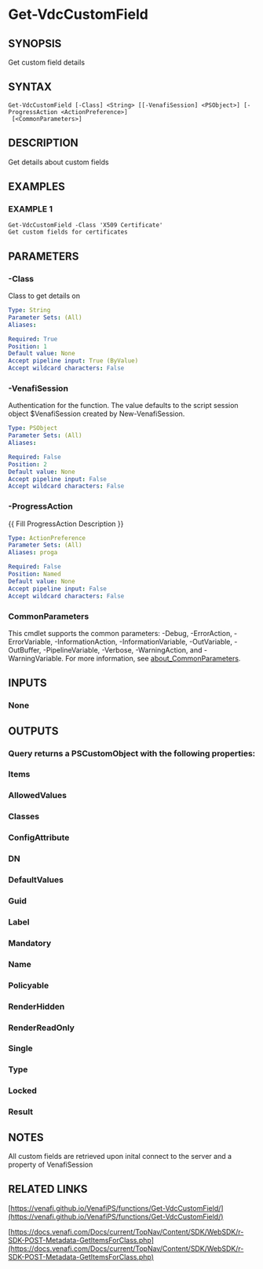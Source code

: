 # Get-VdcCustomField

## SYNOPSIS
Get custom field details

## SYNTAX

```
Get-VdcCustomField [-Class] <String> [[-VenafiSession] <PSObject>] [-ProgressAction <ActionPreference>]
 [<CommonParameters>]
```

## DESCRIPTION
Get details about custom fields

## EXAMPLES

### EXAMPLE 1
```
Get-VdcCustomField -Class 'X509 Certificate'
Get custom fields for certificates
```

## PARAMETERS

### -Class
Class to get details on

```yaml
Type: String
Parameter Sets: (All)
Aliases:

Required: True
Position: 1
Default value: None
Accept pipeline input: True (ByValue)
Accept wildcard characters: False
```

### -VenafiSession
Authentication for the function.
The value defaults to the script session object $VenafiSession created by New-VenafiSession.

```yaml
Type: PSObject
Parameter Sets: (All)
Aliases:

Required: False
Position: 2
Default value: None
Accept pipeline input: False
Accept wildcard characters: False
```

### -ProgressAction
{{ Fill ProgressAction Description }}

```yaml
Type: ActionPreference
Parameter Sets: (All)
Aliases: proga

Required: False
Position: Named
Default value: None
Accept pipeline input: False
Accept wildcard characters: False
```

### CommonParameters
This cmdlet supports the common parameters: -Debug, -ErrorAction, -ErrorVariable, -InformationAction, -InformationVariable, -OutVariable, -OutBuffer, -PipelineVariable, -Verbose, -WarningAction, and -WarningVariable. For more information, see [about_CommonParameters](http://go.microsoft.com/fwlink/?LinkID=113216).

## INPUTS

### None
## OUTPUTS

### Query returns a PSCustomObject with the following properties:
###     Items
###         AllowedValues
###         Classes
###         ConfigAttribute
###         DN
###         DefaultValues
###         Guid
###         Label
###         Mandatory
###         Name
###         Policyable
###         RenderHidden
###         RenderReadOnly
###         Single
###         Type
###     Locked
###     Result
## NOTES
All custom fields are retrieved upon inital connect to the server and a property of VenafiSession

## RELATED LINKS

[https://venafi.github.io/VenafiPS/functions/Get-VdcCustomField/](https://venafi.github.io/VenafiPS/functions/Get-VdcCustomField/)

[https://docs.venafi.com/Docs/current/TopNav/Content/SDK/WebSDK/r-SDK-POST-Metadata-GetItemsForClass.php](https://docs.venafi.com/Docs/current/TopNav/Content/SDK/WebSDK/r-SDK-POST-Metadata-GetItemsForClass.php)

